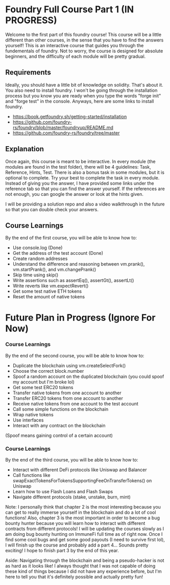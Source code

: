 # Foundry Full Course Part 1 (IN PROGRESS)

Welcome to the first part of this foundry course! This course will be a little different than other courses, in the sense that you have to find the answers yourself! This is an interactive course that guides you through the fundementals of foundry. Not to worry, the course is designed for absolute beginners, and the difficulty of each module will be pretty gradual. 

## Requirements 
Ideally, you should have a little bit of knowledge on solidity. That's about it. You also need to install foundry. I won't be going through the installation process but you know you are ready when you type the words "forge init" and "forge test" in the console. Anyways, here are some links to install foundry.

- https://book.getfoundry.sh/getting-started/installation
- https://github.com/foundry-rs/foundry/blob/master/foundryup/README.md
- https://github.com/foundry-rs/foundry/tree/master

## Explanation
Once again, this course is meant to be interactive. In every module (the modules are found in the test folder), there will be 4 guidelines: Task, Reference, Hints, Test. There is also a bonus task in some modules, but it is optional to complete. Try your best to complete the task in every module. Instead of giving you the answer, I have provided some links under the reference tab so that you can find the answer yourself. If the references are not enough, you can google the answer or look at the hints given. 

I will be providing a solution repo and also a video walkthrough in the future so that you can double check your answers. 

## Course Learnings
By the end of the first course, you will be able to know how to:

- Use console.log (Done)
- Get the address of the test account (Done)
- Create random addresses 
- Understand the difference and reasoning between vm.prank(), vm.startPrank(), and vm.changePrank()
- Skip time using skip()
- Write assertions such as assertEq(), assertGt(), assertLt()
- Write reverts like vm.expectRevert()
- Get some test native ETH tokens 
- Reset the amount of native tokens 

# Future Plan in Progress (Ignore For Now)
### Course Learnings
By the end of the second course, you will be able to know how to:

- Duplicate the blockchain using vm.createSelectFork()
- Choose the correct block.number 
- Spoof a random account on the duplicated blockchain (you could spoof my account but I'm broke lol)
- Get some test ERC20 tokens
- Transfer native tokens from one account to another
- Transfer ERC20 tokens from one account to another
- Receive native tokens from one account to the test account
- Call some simple functions on the blockchain
- Wrap native tokens
- Use interfaces
- Interact with any contract on the blockchain

(Spoof means gaining control of a certain account)

### Course Learnings 
By the end of the third course, you will be able to know how to:

- Interact with different DeFi protocols like Uniswap and Balancer 
- Call functions like swapExactTokensForTokensSupportingFeeOnTransferTokens() on Uniswap
- Learn how to use Flash Loans and Flash Swaps
- Navigate different protocols (stake, unstake, burn, mint)  

Note: I personally think that chapter 2 is the most interesting because you can get to really immerse yourself in the blockchain and do a lot of cool functions! Also, chapter 3 is the most important in order to become a bug bounty hunter because you will learn how to interact with different contracts from different protocols! I will be updating the courses slowly as I am doing bug bounty hunting on ImmuneFi full time as of right now. Once I find some cool bugs and get some good payouts (I need to survive first lol), I will finish up the course and probably add a part 4... Sounds pretty exciting! I hope to finish part 3 by the end of this year. 

Aside: Navigating through the blockchain and being a pseudo-hacker is not as hard as it looks like! I always thought that I was not capable of doing these kind of things because I did not have any experience before, but I'm here to tell you that it's definitely possible and actually pretty fun! 


